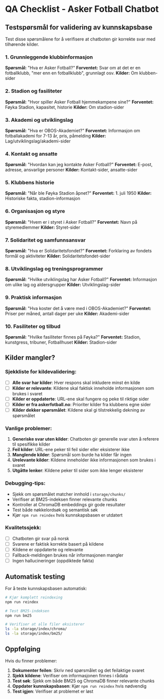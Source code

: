 # QA Checklist - Asker Fotball Chatbot

## Testspørsmål for validering av kunnskapsbase

Test disse spørsmålene for å verifisere at chatboten gir korrekte svar med tilhørende kilder.

### 1. Grunnleggende klubbinformasjon
**Spørsmål:** "Hva er Asker Fotball?"
**Forventet:** Svar om at det er en fotballklubb, "mer enn en fotballklubb", grunnlagt osv.
**Kilder:** Om klubben-sider

### 2. Stadion og fasiliteter
**Spørsmål:** "Hvor spiller Asker Fotball hjemmekampene sine?"
**Forventet:** Føyka Stadion, kapasitet, historie
**Kilder:** Om stadion-sider

### 3. Akademi og utviklingslag
**Spørsmål:** "Hva er OBOS-Akademiet?"
**Forventet:** Informasjon om fotballakademi for 7-13 år, pris, påmelding
**Kilder:** Lag/utviklingslag/akademi-sider

### 4. Kontakt og ansatte
**Spørsmål:** "Hvordan kan jeg kontakte Asker Fotball?"
**Forventet:** E-post, adresse, ansvarlige personer
**Kilder:** Kontakt-sider, ansatte-sider

### 5. Klubbens historie
**Spørsmål:** "Når ble Føyka Stadion åpnet?"
**Forventet:** 1. juli 1950
**Kilder:** Historiske fakta, stadion-informasjon

### 6. Organisasjon og styre
**Spørsmål:** "Hvem er i styret i Asker Fotball?"
**Forventet:** Navn på styremedlemmer
**Kilder:** Styret-sider

### 7. Solidaritet og samfunnsansvar
**Spørsmål:** "Hva er Solidaritetsfondet?"
**Forventet:** Forklaring av fondets formål og aktiviteter
**Kilder:** Solidaritetsfondet-sider

### 8. Utviklingslag og treningsprogrammer
**Spørsmål:** "Hvilke utviklingslag har Asker Fotball?"
**Forventet:** Informasjon om ulike lag og aldersgrupper
**Kilder:** Utviklingslag-sider

### 9. Praktisk informasjon
**Spørsmål:** "Hva koster det å være med i OBOS-Akademiet?"
**Forventet:** Priser per måned, antall dager per uke
**Kilder:** Akademi-sider

### 10. Fasiliteter og tilbud
**Spørsmål:** "Hvilke fasiliteter finnes på Føyka?"
**Forventet:** Stadion, kunstgress, tribuner, Fotballhuset
**Kilder:** Stadion-sider

## Kilder mangler?

### Sjekkliste for kildevalidering:

- [ ] **Alle svar har kilder**: Hver respons skal inkludere minst én kilde
- [ ] **Kilder er relevante**: Kildene skal faktisk inneholde informasjonen som brukes i svaret
- [ ] **Kilder er oppdaterte**: URL-ene skal fungere og peke til riktige sider
- [ ] **Kilder er fra askerfotball.no**: Prioriter kilder fra klubbens egne sider
- [ ] **Kilder dekker spørsmålet**: Kildene skal gi tilstrekkelig dekning av spørsmålet

### Vanlige problemer:

1. **Generiske svar uten kilder**: Chatboten gir generelle svar uten å referere til spesifikke kilder
2. **Feil kilder**: URL-ene peker til feil sider eller eksisterer ikke
3. **Manglende kilder**: Spørsmål som burde ha kilder får ingen
4. **Urelevante kilder**: Kildene inneholder ikke informasjonen som brukes i svaret
5. **Utgåtte lenker**: Kildene peker til sider som ikke lenger eksisterer

### Debugging-tips:

- Sjekk om spørsmålet matcher innhold i `storage/chunks/`
- Verifiser at BM25-indeksen finner relevante chunks
- Kontroller at ChromaDB embeddings gir gode resultater
- Test både nøkkelordsøk og semantisk søk
- Kjør `npm run reindex` hvis kunnskapsbasen er utdatert

### Kvalitetssjekk:

- [ ] Chatboten gir svar på norsk
- [ ] Svarene er faktisk korrekte basert på kildene
- [ ] Kildene er oppdaterte og relevante
- [ ] Fallback-meldingen brukes når informasjonen mangler
- [ ] Ingen hallucineringer (oppdiktede fakta)

## Automatisk testing

For å teste kunnskapsbasen automatisk:

```bash
# Kjør komplett reindexing
npm run reindex

# Test BM25-indeksen
npm run bm25

# Verifiser at alle filer eksisterer
ls -la storage/index/chroma/
ls -la storage/index/bm25/
```

## Oppfølging

Hvis du finner problemer:

1. **Dokumenter feilen**: Skriv ned spørsmålet og det feilaktige svaret
2. **Sjekk kildene**: Verifiser om informasjonen finnes i rådata
3. **Test søk**: Sjekk om både BM25 og ChromaDB finner relevante chunks
4. **Oppdater kunnskapsbasen**: Kjør `npm run reindex` hvis nødvendig
5. **Test igjen**: Verifiser at problemet er løst
